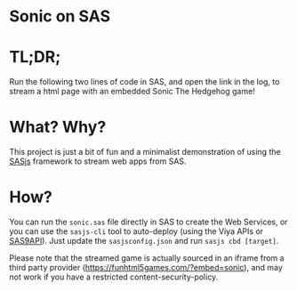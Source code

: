 # Sonic on SAS

# TL;DR;

Run the following two lines of code in SAS, and open the link in the log, to stream a html page with an embedded Sonic The Hedgehog game!

# What?  Why?

This project is just a bit of fun and a minimalist demonstration of using the [SASjs](https://sasjs.io) framework to stream web apps from SAS.

# How?

You can run the `sonic.sas` file directly in SAS to create the Web Services, or you can use the `sasjs-cli` tool to auto-deploy (using the Viya APIs or [SAS9API](https://sas9api.io)).   Just update the `sasjsconfig.json` and run `sasjs cbd [target]`.

Please note that the streamed game is actually sourced in an iframe from a third party provider (https://funhtml5games.com/?embed=sonic), and may not work if you have a restricted content-security-policy.

